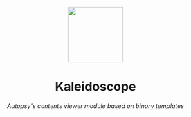 <p align='center'><img src="https://user-images.githubusercontent.com/16293464/163720717-9f7b2165-f5a7-4276-8565-15ca84114e74.png" height="128"></p>

<h1 align="center">Kaleidoscope</a></h1>

<p align="center">
  <em>Autopsy's contents viewer module based on binary templates
</p>
